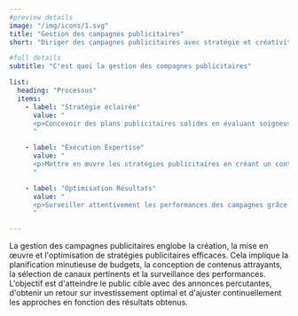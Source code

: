 ```yaml
---
#preview details
image: "/img/icons/1.svg"
title: "Gestion des campagnes publicitaires"
short: "Diriger des campagnes publicitaires avec stratégie et créativité pour susciter l'engagement et les résultats."

#full details
subtitle: "C'est quoi la gestion des compagnes publicitaires"

list:
  heading: "Processus"
  items:
    - label: "Stratégie éclairée"
      value: "
      <p>Concevoir des plans publicitaires solides en évaluant soigneusement le marché, en identifiant les segments de clientèle clés et en fixant des objectifs précis. Une approche stratégique garantit que chaque annonce est soigneusement adaptée pour susciter l'intérêt du public visé.</p>
      "

    - label: "Exécution Expertise"
      value: "
      <p>Mettre en œuvre les stratégies publicitaires en créant un contenu engageant et en le diffusant via les canaux pertinents. Les compétences en gestion publicitaire comprennent la sélection judicieuse des plates-formes, la budgétisation efficace et l'optimisation continue des annonces pour maximiser la visibilité et l'impact.</p>
      "

    - label: "Optimisation Résultats"
      value: "
      <p>Surveiller attentivement les performances des campagnes grâce à l'analyse de données. L'optimisation implique de comprendre les métriques clés telles que le taux de clics (CTR) et le retour sur investissement (ROI), d'apporter des ajustements en conséquence et d'affiner constamment les campagnes pour obtenir des résultats toujours plus satisfaisants.</p>
      "

---
```


La gestion des campagnes publicitaires englobe la création, la mise en œuvre et l'optimisation de stratégies publicitaires efficaces. Cela implique la planification minutieuse de budgets, la conception de contenus attrayants, la sélection de canaux pertinents et la surveillance des performances. L'objectif est d'atteindre le public cible avec des annonces percutantes, d'obtenir un retour sur investissement optimal et d'ajuster continuellement les approches en fonction des résultats obtenus.